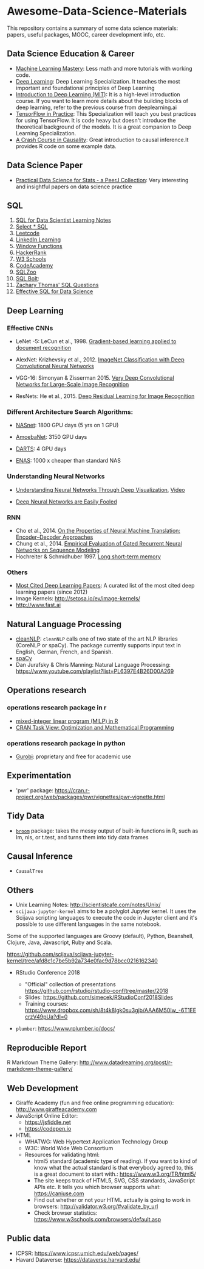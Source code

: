 # Awesome-Data-Science-Materials

This repository contains a summary of some data science materials: papers, useful packages, MOOC, career development info, etc. 

## Data Science Education & Career

- [Machine Learning Mastery](https://machinelearningmastery.com): Less math and more tutorials with working code.
- [Deep Learning](https://www.deeplearning.ai/deep-learning-specialization/): Deep Learning Specialization. It teaches the most important and foundational principles of Deep Learning
- [Introduction to Deep Learning (MIT)](http://introtodeeplearning.com/): It is a high-level introduction course. If you want to learn more details about the building blocks of deep learning, refer to the previous course from deeplearning.ai
- [TensorFlow in Practice](https://www.deeplearning.ai/tensorflow-in-practice/): This Specialization will teach you best practices for using TensorFlow. It is code heavy but doesn't introduce the theoretical background of the models. It is a great companion to Deep Learning Specialization.
- [A Crash Course in Causality](https://www.coursera.org/learn/crash-course-in-causality): Great introduction to causal inference.It provides R code on some example data. 

## Data Science Paper

- [Practical Data Science for Stats - a PeerJ Collection](https://peerj.com/collections/50-practicaldatascistats): Very interesting and insightful papers on data science practice

## SQL 

1. [SQL for Data Scientist Learning Notes](http://scientistcafe.com/notes/SQL)
2. [Select * SQL](https://selectstarsql.com/)
3. [Leetcode](https://leetcode.com/problemset/database/) 
4. [LinkedIn Learning](https://www.linkedin.com/learning/topics/sql)
5. [Window Functions](https://www.windowfunctions.com/) 
6. [HackerRank](https://www.hackerrank.com/domains/sql)
7. [W3 Schools](https://www.w3schools.com/sql/)
8. [CodeAcademy](https://www.codecademy.com/learn/learn-sql)
9. [SQLZoo](https://sqlzoo.net/) 
10. [SQL Bolt](https://sqlbolt.com/): 
11. [Zachary Thomas' SQL Questions](https://quip.com/2gwZArKuWk7W)
12. [Effective SQL for Data Science](https://ploomber.io/posts/sql/)

## Deep Learning

### Effective CNNs

- LeNet -5:  LeCun et al., 1998. [Gradient-based learning applied to document recognition](http://yann.lecun.com/exdb/publis/pdf/lecun-01a.pdf)

- AlexNet: Krizhevsky et al., 2012. [ImageNet Classification with Deep Convolutional Neural Networks](https://papers.nips.cc/paper/4824-imagenet-classification-with-deep-convolutional-neural-networks.pdf)

- VGG-16: Simonyan & Zisserman 2015. [Very Deep Convolutional Networks for Large-Scale Image Recognition](https://arxiv.org/pdf/1409.1556.pdf)

- ResNets: He et al., 2015. [Deep Residual Learning for Image Recognition](https://arxiv.org/abs/1512.03385)

### Different Architecture Search Algorithms:

- [NASnet](https://arxiv.org/pdf/1611.01578.pdf): 1800 GPU days (5 yrs on 1 GPU)

- [AmoebaNet](https://arxiv.org/pdf/1802.01548.pdf): 3150 GPU days

- [DARTS](https://arxiv.org/pdf/1806.09055.pdf): 4 GPU days

- [ENAS](https://arxiv.org/pdf/1802.03268.pdf):  1000 x cheaper than standard NAS

### Understanding Neural Networks

- [Understanding Neural Networks Through Deep Visualization](http://yosinski.com/deepvis), [Video](http://yosinski.com/deepvis#toolbox)

- [Deep Neural Networks are Easily Fooled](http://anhnguyen.me/project/fooling/)


### RNN

- Cho et al., 2014. [On the Properties of Neural Machine Translation: Encoder–Decoder Approaches](https://www.aclweb.org/anthology/W14-4012)
- Chung et al., 2014. [Empirical Evaluation of Gated Recurrent Neural Networks on Sequence Modeling](https://arxiv.org/abs/1412.3555)
- Hochreiter & Schmidhuber 1997. [Long short-term memory](https://www.bioinf.jku.at/publications/older/2604.pdf)

### Others

- [Most Cited Deep Learning Papers](https://github.com/terryum/awesome-deep-learning-papers): A curated list of the most cited deep learning papers (since 2012)
- Image Kernels: http://setosa.io/ev/image-kernels/
- http://www.fast.ai



## Natural Language Processing

- [cleanNLP](https://github.com/statsmaths/cleanNLP): `cleanNLP` calls one of two state of the art NLP libraries (CoreNLP or spaCy). The package currently supports input text in English, German, French, and Spanish.
- [spaCy](https://spacy.io)
- Dan Jurafsky & Chris Manning: Natural Language Processing: https://www.youtube.com/playlist?list=PL6397E4B26D00A269

## Operations research

### operations research package in r

- [mixed-integer linear program (MILP) in R](https://www.r-orms.org/mixed-integer-linear-programming/solvers/)
- [CRAN Task View: Optimization and Mathematical Programming](https://cran.r-project.org/web/views/Optimization.html)

### operations research package in python

- [Gurobi](http://www.gurobi.com): proprietary and free for academic use

## Experimentation

- 'pwr' package: https://cran.r-project.org/web/packages/pwr/vignettes/pwr-vignette.html

## Tidy Data

- [`broom`](https://github.com/tidyverse/broom) package:  takes the messy output of built-in functions in R, such as lm, nls, or t.test, and turns them into tidy data frames

## Causal Inference

- `CausalTree`

## Others

- Unix Learning Notes: http://scientistcafe.com/notes/Unix/
- `scijava-jupyter-kernel` aims to be a polyglot Jupyter kernel. It uses the Scijava scripting languages to execute the code in Jupyter client and it's possible to use different languages in the same notebook.

Some of the supported languages are Groovy (default), Python, Beanshell, Clojure, Java, Javascript, Ruby and Scala.

https://github.com/scijava/scijava-jupyter-kernel/tree/afd8c1c7be5b92a734e0fac9d78bcc0216162340

- RStudio Conference 2018
    - "Official" collection of presentations https://github.com/rstudio/rstudio-conf/tree/master/2018
    - Slides: https://github.com/simecek/RStudioConf2018Slides
    - Training courses: https://www.dropbox.com/sh/8t4k8lgk0su3gjb/AAA6M50Iw_-6T1EEcrzV49pUa?dl=0
    
- `plumber`: https://www.rplumber.io/docs/

## Reproducible Report

R Markdown Theme Gallery: http://www.datadreaming.org/post/r-markdown-theme-gallery/

## Web Development

- Giraffe Academy (fun and free online programming education): http://www.giraffeacademy.com
- JavaScript Online Editor:
    - https://jsfiddle.net
    - https://codepen.io
- HTML
    - WHATWG: Web Hypertext Application Technology Group
    - W3C: World Wide Web Consortium
    - Resources for validating html:
        - html5 standard (academic type of reading). If you want to kind of know what the actual standard is that everybody agreed to, this is a great document to start with.: https://www.w3.org/TR/html5/
        - The site keeps track of HTML5, SVG, CSS standards, JavaScript APIs etc. It tells you which browser supports what: https://caniuse.com
        - Find out whether or not your HTML actually is going to work in browsers: http://validator.w3.org/#validate_by_url
        - Check browser statistics: https://www.w3schools.com/browsers/default.asp
## Public data
- ICPSR: https://www.icpsr.umich.edu/web/pages/
- Havard Dataverse: https://dataverse.harvard.edu/
   
